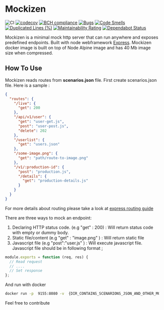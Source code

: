 # Mockizen

![CI](https://github.com/NazmiAltun/mockizen/workflows/CI/badge.svg)
[![codecov](https://codecov.io/gh/NazmiAltun/mockizen/branch/master/graph/badge.svg)](https://codecov.io/gh/NazmiAltun/mockizen)
[![BCH compliance](https://bettercodehub.com/edge/badge/NazmiAltun/mockizen?branch=master)](https://bettercodehub.com/)
[![Bugs](https://sonarcloud.io/api/project_badges/measure?project=NazmiAltun_mockizen&metric=bugs)](https://sonarcloud.io/dashboard?id=NazmiAltun_mockizen)
[![Code Smells](https://sonarcloud.io/api/project_badges/measure?project=NazmiAltun_mockizen&metric=code_smells)](https://sonarcloud.io/dashboard?id=NazmiAltun_mockizen)
[![Duplicated Lines (%)](https://sonarcloud.io/api/project_badges/measure?project=NazmiAltun_mockizen&metric=duplicated_lines_density)](https://sonarcloud.io/dashboard?id=NazmiAltun_mockizen)
[![Maintainability Rating](https://sonarcloud.io/api/project_badges/measure?project=NazmiAltun_mockizen&metric=sqale_rating)](https://sonarcloud.io/dashboard?id=NazmiAltun_mockizen)
[![Dependabot Status](https://api.dependabot.com/badges/status?host=github&repo=NazmiAltun/mockizen)](https://dependabot.com)

Mockizen is a minimal mock http server that can run anywhere and exposes predefined endpoints. Built with node webframework [Express](https://expressjs.com/).
Mockizen docker image is built on top of Node Alpine image and has 40 Mb image size when compressed.

## How To Use

Mockizen reads routes from **scenarios.json** file. First create scenarios.json file. Here is a sample :

```json
{
  "routes": {
    "/live": {
      "get": 200
    },
    "/api/v1/user": {
      "get": "user-get.js",
      "post": "user-post.js",
      "delete": 202
    },
    "/userlist": {
      "get": "users.json"
    },
    "/some-image.png": {
      "get": "path/route-to-image.png"
    },
    "/v1/:production-id": {
      "post": "production.js",
      "/details": {
        "get": "production-details.js"
      }
    }
  }
}
```

For more details about routing please take a look at [express routing guide](https://expressjs.com/en/guide/routing.html)

There are three ways to mock an endpoint:

1. Declaring HTTP status code. (e.g "get" : 200) : Will return status code with empty or dummy body.
2. Static file/content (e.g "get" : "image.png" ) : Will return static file
3. Javascript file (e.g "post":"user.js" ) : Will execute javascript file. Javascript file should be in following format ;

```js
module.exports = function (req, res) {
  // Read request
  // ....
  // Set response
};
```

And run with docker

```sh
docker run -p  9155:8080 -v  {DIR_CONTAINS_SCENARIONS_JSON_AND_OTHER_MOCK_FILES}:/opt/app/mocks nazmialtun/mockizen:latest
```

Feel free to contribute
